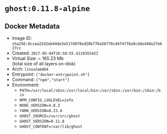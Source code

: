 # `ghost:0.11.8-alpine`

## Docker Metadata

- Image ID: `sha256:0ccea22d2eb44de3e517d8f8ed28b776a56f70cd4f4ff6a9cdde448e27e627cc`
- Created: `2017-05-04T16:50:55.411935542Z`
- Virtual Size: ~ 165.23 Mb  
  (total size of all layers on-disk)
- Arch: `linux`/`amd64`
- Entrypoint: `["docker-entrypoint.sh"]`
- Command: `["npm","start"]`
- Environment:
  - `PATH=/usr/local/sbin:/usr/local/bin:/usr/sbin:/usr/bin:/sbin:/bin`
  - `NPM_CONFIG_LOGLEVEL=info`
  - `NODE_VERSION=4.8.3`
  - `YARN_VERSION=0.23.4`
  - `GHOST_SOURCE=/usr/src/ghost`
  - `GHOST_VERSION=0.11.8`
  - `GHOST_CONTENT=/var/lib/ghost`
